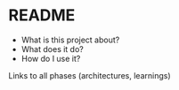 # README

- What is this project about?
- What does it do?
- How do I use it?

Links to all phases (architectures, learnings)
